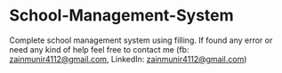 # School-Management-System
Complete school management system using filling.
If found any error or need any kind of help feel free to contact me
(fb: zainmunir4112@gmail.com, LinkedIn: zainmunir4112@gmail.com)
